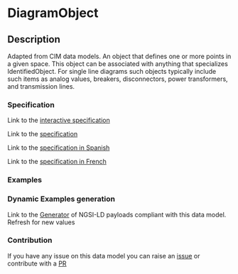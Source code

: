 # DiagramObject

## Description 

Adapted from CIM data models. An object that defines one or more points in a given space. This object can be associated with anything that specializes IdentifiedObject. For single line diagrams such objects typically include such items as analog values, breakers, disconnectors, power transformers, and transmission lines.
### Specification

Link to the [interactive specification](https://swagger.lab.fiware.org/?url=https://smart-data-models.github.io/dataModel.EnergyCIM/DiagramObject/swagger.yaml)

Link to the [specification](https://smart-data-models.github.io/dataModel.EnergyCIM/DiagramObject/doc/spec.md)

Link to the [specification in Spanish](https://smart-data-models.github.io/dataModel.EnergyCIM/DiagramObject/doc/spec_ES.md)

Link to the [specification in French](https://smart-data-models.github.io/dataModel.EnergyCIM/DiagramObject/doc/spec_FR.md)
### Examples
### Dynamic Examples generation

Link to the [Generator](https://smartdatamodels.org/extra/ngsi-ld_generator_v0.91.php?schemaUrl=https://raw.githubusercontent.com/smart-data-models/dataModel.EnergyCIM/master/DiagramObject/schema.json&email=info@smartdatamodels.org) of NGSI-LD payloads compliant with this data model. Refresh for new values
### Contribution

 If you have any issue on this data model you can raise an [issue](https://github.com/smart-data-models/dataModel.EnergyCIM/issues)  or contribute with a [PR](https://github.com/smart-data-models/dataModel.EnergyCIM/pulls)